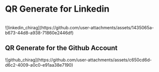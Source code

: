 <h1>QR Generate for Linkedin</h1> <br>
![linkedin_chirag](https://github.com/user-attachments/assets/1435065a-b673-44d8-a938-71860e2446df)


<h2>QR Generate for the Github Account</h2>
![github_chirag](https://github.com/user-attachments/assets/c650cd6d-d6c2-4009-a0c0-e91aa38e7190)
